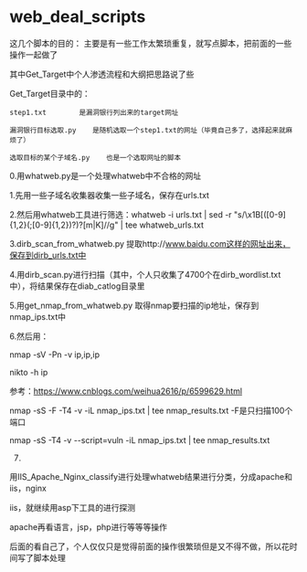 # web_deal_scripts

这几个脚本的目的：
主要是有一些工作太繁琐重复，就写点脚本，把前面的一些操作一起做了

其中Get_Target中个人渗透流程和大纲把思路说了些




Get_Target目录中的：

    step1.txt        是漏洞银行列出来的target网址

    漏洞银行目标选取.py    是随机选取一个step1.txt的网址（毕竟自己多了，选择起来就麻烦了）

    选取目标的某个子域名.py    也是一个选取网址的脚本



0.用whatweb.py是一个处理whatweb中不合格的网址

1.先用一些子域名收集器收集一些子域名，保存在urls.txt

2.然后用whatweb工具进行筛选：whatweb -i urls.txt | sed -r "s/\x1B\[([0-9]{1,2}(;[0-9]{1,2})?)?[m|K]//g" | tee whatweb_urls.txt

3.dirb_scan_from_whatweb.py  提取http://www.baidu.com这样的网址出来，保存到dirb_urls.txt中

4.用dirb_scan.py进行扫描（其中，个人只收集了4700个在dirb_wordlist.txt中），将结果保存在diab_catlog目录里

5.用get_nmap_from_whatweb.py   取得nmap要扫描的ip地址，保存到nmap_ips.txt中

6.然后用：

nmap -sV -Pn -v ip,ip,ip

nikto -h ip

参考：https://www.cnblogs.com/weihua2616/p/6599629.html

nmap -sS -F -T4 -v -iL nmap_ips.txt | tee nmap_results.txt   -F是只扫描100个端口

nmap -sS -T4 -v --script=vuln -iL nmap_ips.txt | tee nmap_results.txt

7.

用IIS_Apache_Nginx_classify进行处理whatweb结果进行分类，分成apache和iis，nginx

iis，就继续用asp下工具的进行探测

apache再看语言，jsp，php进行等等等操作





后面的看自己了，个人仅仅只是觉得前面的操作很繁琐但是又不得不做，所以花时间写了脚本处理
